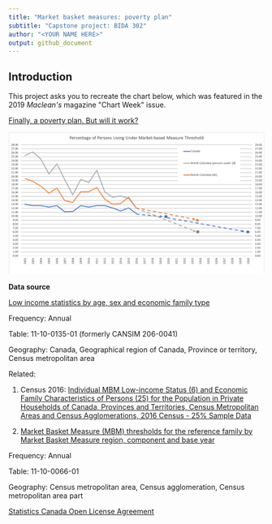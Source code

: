 ```yaml
---
title: "Market basket measures: poverty plan"
subtitle: "Capstone project: BIDA 302"
author: "<YOUR NAME HERE>"
output: github_document
---
```



## Introduction

This project asks you to recreate the chart below, which was featured in the 2019 _Maclean's_ magazine "Chart Week" issue. 


[Finally, a poverty plan. But will it work?](https://www.macleans.ca/economy/economicanalysis/the-most-important-charts-to-watch-in-2019/)



![Percentage of persons living under market-basket measure threshhold](Lindsay-Tedds-poverty.png)


**Data source**

[Low income statistics by age, sex and economic family type](https://www150.statcan.gc.ca/t1/tbl1/en/tv.action?pid=1110013501)

Frequency: Annual

Table: 11-10-0135-01 (formerly CANSIM 206-0041)

Geography: Canada, Geographical region of Canada, Province or territory, Census metropolitan area





Related:

1. Census 2016: [Individual MBM Low-income Status (6) and Economic Family Characteristics of Persons (25) for the Population in Private Households of Canada, Provinces and Territories, Census Metropolitan Areas and Census Agglomerations, 2016 Census - 25% Sample Data](https://www12.statcan.gc.ca/census-recensement/2016/dp-pd/dt-td/Rp-eng.cfm?LANG=E&APATH=3&DETAIL=0&DIM=0&FL=A&FREE=0&GC=0&GID=0&GK=0&GRP=1&PID=110727&PRID=10&PTYPE=109445&S=0&SHOWALL=0&SUB=999&Temporal=2016,2017&THEME=119&VID=0&VNAMEE=&VNAMEF=)


2. [Market Basket Measure (MBM) thresholds for the reference family by Market Basket Measure region, component and base year](https://www150.statcan.gc.ca/t1/tbl1/en/tv.action?pid=1110006601)

Frequency: Annual

Table: 11-10-0066-01

Geography: Census metropolitan area, Census agglomeration, Census metropolitan area part


[Statistics Canada Open License Agreement](http://www.statcan.gc.ca/eng/reference/licence)



